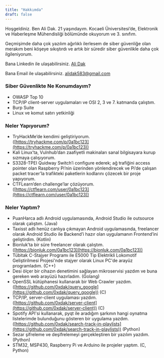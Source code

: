 ```yaml
---
title: "Hakkımda"
draft: false
---
```


Hoşgeldiniz. Ben Ali Dak. 21 yaşındayım. Kocaeli Üniversitesi’de, Elektronik ve Haberleşme Mühendisliği bölümünde okuyorum ve 3. sınıfım.

Geçmişimde daha çok yazılım ağırlıklı ilerlesem de siber güvenliğe olan merakım beni köşeye sıkıştırdı ve artık bir süredir siber güvenlikle daha çok ilgileniyorum.


Bana Linkedin ile ulaşabilirsiniz. [Ali Dak](https://www.linkedin.com/in/ali-dak-7257b1162/)

Bana Email ile ulaşabilirsiniz. [alidak583@gmail.com](mailto:alidak583@gmail.com)


### Siber Güvenlikte Ne Konumdayım?

- OWASP Top 10
- TCP/IP client-server uygulamaları ve OSI 2, 3 ve 7. katmanda çalıştım.
- Burp Suite
- Linux ve komut satırı yetkinliği

### Neler Yapıyorum?
- TryHackMe’de kendimi geliştiriyorum. ([https://tryhackme.com/p/0a1bc123](https://tryhackme.com/p/0a1bc123))
- Kali Linux’ta, Vulnhub’dan zaafiyetli makinaları sanal bilgisayara kurup sızmaya çalışıyorum.
- S3328-TPEI Quidway Switch’i configure ederek; ağ trafiğini access pointer olan   Raspberry Pi’nin üzerinden yönlendirecek ve Pi’de çalışan packet tracer’la trafikteki paketlerin kodlarını çözecek bir proje yapıyorum.
- CTFLearn’den challenge’lar çözüyorum. ([https://ctflearn.com/user/0a1bc123](https://ctflearn.com/user/0a1bc123))

### Neler Yaptım?
- PuanHarca adlı Android uygulamasında, Android Studio ile outsource olarak çalıştım. (Java)
- Taxisst adlı henüz canlıya çıkmayan Android uygulamasında, freelancer olarak Android Studio ile Backend’i hazır olan uygulamanın Frontend’ini geliştirdim. (Kotlin)
- Bionluk’ta bir süre freelancer olarak çalıştım. ([https://bionluk.com/0a1bc123](https://bionluk.com/0a1bc123))
- Tübitak C-Stajyer Programı ile E5000 Tip Elektrikli Lokomotif Geliştirilmesi Projesi'nde stajyer olarak Linux PC'de arayüz programladım. (C++)
- Desi ölçer bir cihazın denetimini sağlayan mikroservisi yazdım ve buna gereken web arayüzü hazırladım. (Golang)
- OpenSSL kütüphanesi kullanarak bir Web Crawler yazdım. ([https://github.com/0xdak/query_google](https://github.com/0xdak/query_google)) (C)
- TCP/IP, server-client uygulaması yazdım. ([https://github.com/0xdak/server-client](https://github.com/0xdak/server-client)) (C)
- Spotify API'si kullanarak, pyqt ile aradığım şarkının hangi oynatma listelerimde bulunduğunu gösteren bir uygulama yazdım. ([https://github.com/0xdak/search-track-in-playlists](https://github.com/0xdak/search-track-in-playlists)) (Python)
- Sezar şifreleme ve deşifrelemeyi gerçekleştiren bir yazılım yazdım. (Python)
- STM32, MSP430, Raspberry Pi ve Arduino ile projeler yaptım. (C, Python)